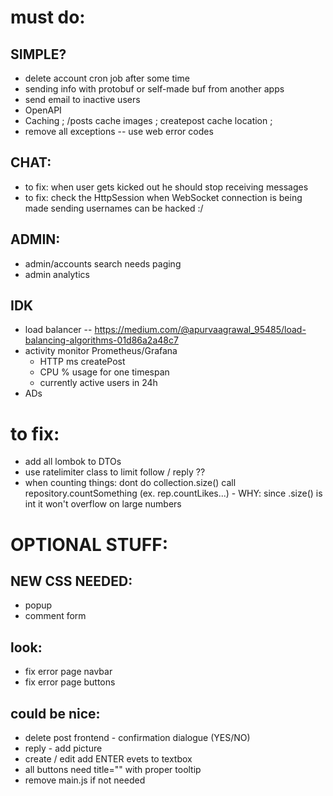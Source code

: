 # must do:
## SIMPLE?
- delete account cron job after some time
- sending info with protobuf or self-made buf from another apps
- send email to inactive users
- OpenAPI
- Caching ; /posts cache images ; createpost cache location ; 
- remove all exceptions -- use web error codes
## CHAT:
- to fix: when user gets kicked out he should stop receiving messages
- to fix: check the HttpSession when WebSocket connection is being made sending usernames can be hacked :/

## ADMIN:
- admin/accounts search needs paging
- admin analytics
## IDK
- load balancer -- https://medium.com/@apurvaagrawal_95485/load-balancing-algorithms-01d86a2a48c7
- activity monitor Prometheus/Grafana
    - HTTP ms createPost
    - CPU % usage for one timespan
    - currently active users in 24h
- ADs

# to fix:
- add all lombok to DTOs
- use ratelimiter class to limit follow / reply ??
- when counting things: dont do collection.size() call repository.countSomething (ex. rep.countLikes...) - WHY: since .size() is int it won't overflow on large numbers


# OPTIONAL STUFF:
## NEW CSS NEEDED:
- popup
- comment form

## look:
- fix error page navbar
- fix error page buttons

## could be nice:
- delete post frontend - confirmation dialogue (YES/NO)
- reply - add picture
- create / edit add ENTER evets to textbox
- all buttons need title="" with proper tooltip
- remove main.js if not needed

